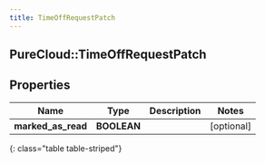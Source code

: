 ```yaml
---
title: TimeOffRequestPatch
---
```

## PureCloud::TimeOffRequestPatch

## Properties

|Name | Type | Description | Notes|
|------------ | ------------- | ------------- | -------------|
| **marked_as_read** | **BOOLEAN** |  | [optional] |
{: class="table table-striped"}


